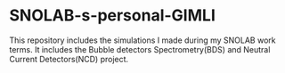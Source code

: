 # SNOLAB-s-personal-GIMLI
This repository includes the simulations I made during my SNOLAB work terms. It includes the Bubble detectors Spectrometry(BDS) and Neutral Current Detectors(NCD) project.
